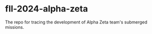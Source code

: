 # fll-2024-alpha-zeta
The repo for tracing the development of Alpha Zeta team's submerged missions.
